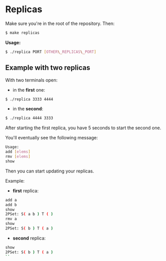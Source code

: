 # Replicas

Make sure you're in the root of the repository. Then:

```bash
$ make replicas
```

__Usage:__ 
```bash
$ ./replica PORT [OTHER\_REPLICAS\_PORT]
```

## Example with two replicas

With two terminals open:

- in the __first__ one:

```bash
$ ./replica 3333 4444
```

- in the __second__:

```bash
$ ./replica 4444 3333
```

After starting the first replica, you have 5 seconds to start the second one.

You'll eventually see the following message:
```bash
Usage:
add [elems]
rmv [elems]
show
```

Then you can start updating your replicas.

Example:

- __first__ replica:

```bash
add a
add b
show
2PSet: S( a b ) T ( )
rmv a
show
2PSet: S( b ) T ( a )
```

- __second__ replica:

```bash
show 
2PSet: S( b ) T ( a )
``
